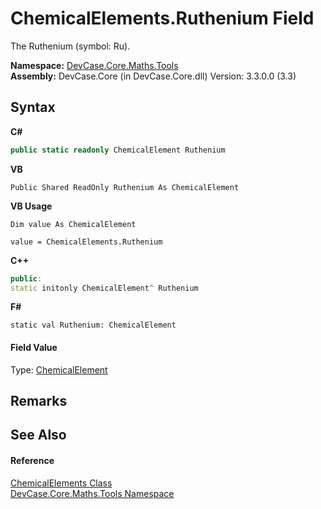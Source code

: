 # ChemicalElements.Ruthenium Field
 

The Ruthenium (symbol: Ru).

**Namespace:**&nbsp;<a href="N_DevCase_Core_Maths_Tools">DevCase.Core.Maths.Tools</a><br />**Assembly:**&nbsp;DevCase.Core (in DevCase.Core.dll) Version: 3.3.0.0 (3.3)

## Syntax

**C#**<br />
``` C#
public static readonly ChemicalElement Ruthenium
```

**VB**<br />
``` VB
Public Shared ReadOnly Ruthenium As ChemicalElement
```

**VB Usage**<br />
``` VB Usage
Dim value As ChemicalElement

value = ChemicalElements.Ruthenium

```

**C++**<br />
``` C++
public:
static initonly ChemicalElement^ Ruthenium
```

**F#**<br />
``` F#
static val Ruthenium: ChemicalElement
```


#### Field Value
Type: <a href="T_DevCase_Core_Maths_ChemicalElement">ChemicalElement</a>

## Remarks


## See Also


#### Reference
<a href="T_DevCase_Core_Maths_Tools_ChemicalElements">ChemicalElements Class</a><br /><a href="N_DevCase_Core_Maths_Tools">DevCase.Core.Maths.Tools Namespace</a><br />